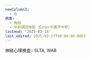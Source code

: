 ```yaml
---
newColumn3:
  - 左
病巣:
  - 角回
  - 中前頭回後部（Exnerの書字中枢）
lastmod: '2025-03-14'
last_edited: 2025-02-27T00:00:00.000Z
---
```


神経心理検査:: SLTA, WAB
